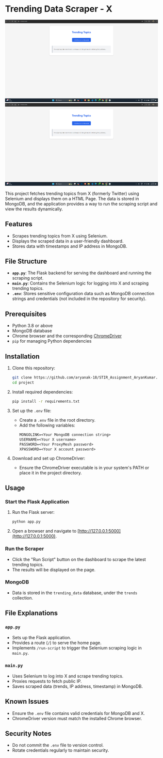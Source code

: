 # Trending Data Scraper - X

![HomePage](assets/HomePage.png)
<br>
![ResultPage](assets/HomePage.png)



This project fetches trending topics from X (formerly Twitter) using Selenium and displays them on a HTML Page. The data is stored in MongoDB, and the application provides a way to run the scraping script and view the results dynamically.

## Features
- Scrapes trending topics from X using Selenium.
- Displays the scraped data in a user-friendly dashboard.
- Stores data with timestamps and IP address in MongoDB.

## File Structure
- **`app.py`**: The Flask backend for serving the dashboard and running the scraping script.
- **`main.py`**: Contains the Selenium logic for logging into X and scraping trending topics.
- **`.env`**: Stores sensitive configuration data such as MongoDB connection strings and credentials (not included in the repository for security).

## Prerequisites
- Python 3.8 or above
- MongoDB database
- Chrome browser and the corresponding [ChromeDriver](https://sites.google.com/chromium.org/driver/)
- `pip` for managing Python dependencies

## Installation
1. Clone this repository:
   ```bash
   git clone https://github.com/aryanak-18/STIR_Assignment_AryanKumar.git
   cd project
   ```

2. Install required dependencies:
   ```bash
   pip install -r requirements.txt
   ```

3. Set up the `.env` file:
   - Create a `.env` file in the root directory.
   - Add the following variables:
     ```env
     MONGOLINK=<Your MongoDB connection string>
     USERNAME=<Your X username>
     PASSWORD=<Your ProxyMesh password>
     XPASSWORD=<Your X account password>
     ```

4. Download and set up ChromeDriver:
   - Ensure the ChromeDriver executable is in your system's PATH or place it in the project directory.

## Usage
### Start the Flask Application
1. Run the Flask server:
   ```bash
   python app.py
   ```
2. Open a browser and navigate to [http://127.0.0.1:5000](http://127.0.0.1:5000).

### Run the Scraper
- Click the "Run Script" button on the dashboard to scrape the latest trending topics.
- The results will be displayed on the page.

### MongoDB
- Data is stored in the `trending_data` database, under the `trends` collection.

## File Explanations
### `app.py`
- Sets up the Flask application.
- Provides a route (`/`) to serve the home page.
- Implements `/run-script` to trigger the Selenium scraping logic in `main.py`.

### `main.py`
- Uses Selenium to log into X and scrape trending topics.
- Proxies requests to fetch public IP.
- Saves scraped data (trends, IP address, timestamp) in MongoDB.

## Known Issues
- Ensure the `.env` file contains valid credentials for MongoDB and X.
- ChromeDriver version must match the installed Chrome browser.

## Security Notes
- Do not commit the `.env` file to version control.
- Rotate credentials regularly to maintain security.